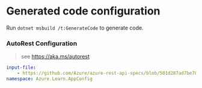 # Generated code configuration

Run `dotnet msbuild /t:GenerateCode` to generate code.

### AutoRest Configuration
> see https://aka.ms/autorest

``` yaml
input-file:
    - https://github.com/Azure/azure-rest-api-specs/blob/501d287ad7be70b76c8b56b07173a245be248291/specification/azsdk-api-learn/data-plane/AppConfiguration/preview/1.0/mini-appconfig.json
namespace: Azure.Learn.AppConfig
```
